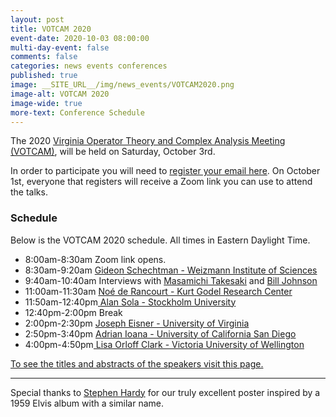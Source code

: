 ```yaml
---
layout: post
title: VOTCAM 2020
event-date: 2020-10-03 08:00:00
multi-day-event: false
comments: false
categories: news events conferences
published: true
image: __SITE_URL__/img/news_events/VOTCAM2020.png
image-alt: VOTCAM 2020
image-wide: true
more-text: Conference Schedule
---
```


The 2020 [Virginia Operator Theory and Complex Analysis Meeting (VOTCAM)](https://wordpress.us17.list-manage.com/track/click?u=ba58fb9fce1b5080748a2ec59&id=122003333f&e=1ca34cae83), will be held on Saturday, October 3rd.

In order to participate you will need to [register your email here](https://wordpress.us17.list-manage.com/track/click?u=ba58fb9fce1b5080748a2ec59&id=2c6f3b1548&e=1ca34cae83). On October 1st, everyone that registers will receive a Zoom link you can use to attend the talks.

<!--more-->

### Schedule

Below is the VOTCAM 2020 schedule. All times in Eastern Daylight Time.

- 8:00am-8:30am Zoom link opens.
- 8:30am-9:20am [Gideon Schechtman - Weizmann Institute of Sciences](https://wordpress.us17.list-manage.com/track/click?u=ba58fb9fce1b5080748a2ec59&id=da0bfe9725&e=1ca34cae83)
- 9:40am-10:40am Interviews with [Masamichi Takesaki](https://wordpress.us17.list-manage.com/track/click?u=ba58fb9fce1b5080748a2ec59&id=7f8d253df2&e=1ca34cae83) and [Bill Johnson](https://wordpress.us17.list-manage.com/track/click?u=ba58fb9fce1b5080748a2ec59&id=577b7e4933&e=1ca34cae83)
- 11:00am-11:30am [Noé de Rancourt - Kurt Godel Research Center](https://wordpress.us17.list-manage.com/track/click?u=ba58fb9fce1b5080748a2ec59&id=ed3c6b71ae&e=1ca34cae83)
- 11:50am-12:40pm[ ](https://wordpress.us17.list-manage.com/track/click?u=ba58fb9fce1b5080748a2ec59&id=817a139cb5&e=1ca34cae83)[Alan Sola - Stockholm University](https://wordpress.us17.list-manage.com/track/click?u=ba58fb9fce1b5080748a2ec59&id=e2caf06453&e=1ca34cae83)
- 12:40pm-2:00pm Break
- 2:00pm-2:30pm [Joseph Eisner - University of Virginia](https://wordpress.us17.list-manage.com/track/click?u=ba58fb9fce1b5080748a2ec59&id=b11f7a4227&e=1ca34cae83)
- 2:50pm-3:40pm [Adrian Ioana - University of California San Diego](https://wordpress.us17.list-manage.com/track/click?u=ba58fb9fce1b5080748a2ec59&id=455f481412&e=1ca34cae83)
- 4:00pm-4:50pm[ Lisa Orloff Clark - Victoria University of Wellington](https://wordpress.us17.list-manage.com/track/click?u=ba58fb9fce1b5080748a2ec59&id=8ea846b266&e=1ca34cae83)

[To see the titles and abstracts of the speakers visit this page.](https://wordpress.us17.list-manage.com/track/click?u=ba58fb9fce1b5080748a2ec59&id=bddcd5f5d7&e=1ca34cae83)
 
---

Special thanks to [Stephen Hardy](https://wordpress.us17.list-manage.com/track/click?u=ba58fb9fce1b5080748a2ec59&id=a06492c413&e=1ca34cae83) for our truly excellent poster inspired by a 1959 Elvis album with a similar name.